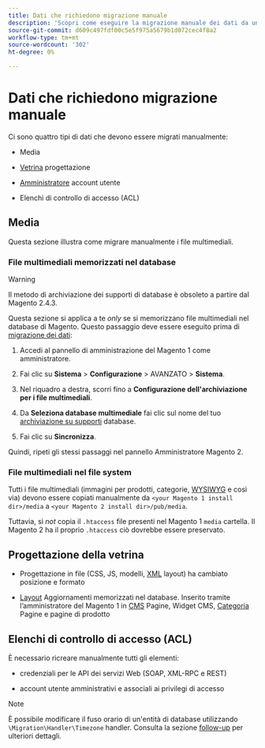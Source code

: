 ```yaml
---
title: Dati che richiedono migrazione manuale
description: 'Scopri come eseguire la migrazione manuale dei dati da un Magento 1 a un Magento 2 e come migrare manualmente. '
source-git-commit: d609c497fdf00c5e5f975a5679b1d072cec4f8a2
workflow-type: tm+mt
source-wordcount: '302'
ht-degree: 0%

---
```



# Dati che richiedono migrazione manuale

Ci sono quattro tipi di dati che devono essere migrati manualmente:

* Media

* [Vetrina](https://glossary.magento.com/storefront) progettazione

* [Amministratore](https://glossary.magento.com/admin) account utente

* Elenchi di controllo di accesso (ACL)

## Media

Questa sezione illustra come migrare manualmente i file multimediali.

### File multimediali memorizzati nel database

>[!WARNING]
>
>Il metodo di archiviazione dei supporti di database è obsoleto a partire dal Magento 2.4.3.


Questa sezione si applica a te *only* se si memorizzano file multimediali nel database di Magento. Questo passaggio deve essere eseguito prima di [migrazione dei dati](data.md):

1. Accedi al pannello di amministrazione del Magento 1 come amministratore.

1. Fai clic su **Sistema** > **Configurazione** > AVANZATO > **Sistema**.

1. Nel riquadro a destra, scorri fino a **Configurazione dell&#39;archiviazione per i file multimediali**.

1. Da **Seleziona database multimediale** fai clic sul nome del tuo [archiviazione su supporti](https://glossary.magento.com/media-storage) database.

1. Fai clic su **Sincronizza**.

Quindi, ripeti gli stessi passaggi nel pannello Amministratore Magento 2.

### File multimediali nel file system

Tutti i file multimediali (immagini per prodotti, categorie, [WYSIWYG](https://glossary.magento.com/wysiwyg) e così via) devono essere copiati manualmente da `<your Magento 1 install dir>/media` a `<your Magento 2 install dir>/pub/media`.

Tuttavia, sì *not* copia il `.htaccess` file presenti nel Magento 1 `media` cartella. Il Magento 2 ha il proprio `.htaccess` ciò dovrebbe essere preservato.

## Progettazione della vetrina

* Progettazione in file (CSS, JS, modelli, [XML](https://glossary.magento.com/xml) layout) ha cambiato posizione e formato

* [Layout](https://glossary.magento.com/layout) Aggiornamenti memorizzati nel database. Inserito tramite l’amministratore del Magento 1 in [CMS](https://glossary.magento.com/cms) Pagine, Widget CMS, [Categoria](https://glossary.magento.com/category) Pagine e pagine di prodotto

## Elenchi di controllo di accesso (ACL)

È necessario ricreare manualmente tutti gli elementi:

* credenziali per le API dei servizi Web (SOAP, XML-RPC e REST)

* account utente amministrativi e associali ai privilegi di accesso

>[!NOTE]
>
>È possibile modificare il fuso orario di un&#39;entità di database utilizzando `\Migration\Handler\Timezone` handler. Consulta la sezione [follow-up](follow-up.md) per ulteriori dettagli.
